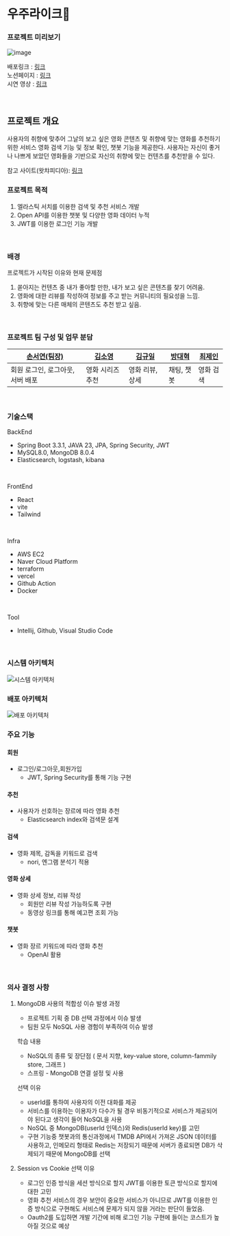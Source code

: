 # 우주라이크🌌
### 프로젝트 미리보기
![image](https://github.com/user-attachments/assets/e962fe6a-0c49-4a88-a416-6e91e6e56eba)

배포링크 : [링크](https://www.wyl.seoez.site/) <br>
노션페이지 : [링크](https://volcano-plutonium-0bf.notion.site/LIKELION-17d25a7b9d0c80e18460fa0087f64e91?pvs=4) <br>
시연 영상 : [링크](https://youtu.be/KrzRz4Y0wHg)

<br>

## 프로젝트 개요 
사용자의 취향에 맞추어 그날의 보고 싶은 영화 콘텐츠 및 취향에 맞는 영화를 추천하기 위한 서비스
영화 검색 기능 및 정보 확인, 챗봇 기능을 제공한다.
사용자는 자신이 좋거나 나쁘게 보았던 영화들을 기반으로 자신의 취향에 맞는 컨텐츠를 추천받을 수 있다.

참고 사이트(왓챠피디아): [링크](https://pedia.watcha.com/ko-KR)

### 프로젝트 목적
1. 엘라스틱 서치를 이용한 검색 및 추천 서비스 개발
2. Open API를 이용한 챗봇 및 다양한 영화 데이터 누적
3. JWT를 이용한 로그인 기능 개발

<br>

### 배경
 프로젝트가 시작된 이유와 현재 문제점
  1. 쏟아지는 컨텐츠 중 내가 좋아할 만한, 내가 보고 싶은 콘텐츠를 찾기 어려움.
  2. 영화에 대한 리뷰를 작성하여 정보를 주고 받는 커뮤니티의 필요성을 느낌.
  3. 취향에 맞는 다른 매체의 콘텐츠도 추천 받고 싶음.

<br>

### 프로젝트 팀 구성 및 업무 분담
| [손서연(팀장)](https://github.com/seoyeonson) | [김소영](https://github.com/whale22) | [김규일](https://github.com/daehyuk1231) | [방대혁](https://github.com/System-out-gyuil)| [최제인](https://github.com/JeinChoi) | 
| --- | --- | --- | --- | --- |
| 회원 로그인, 로그아웃, 서버 배포 | 영화 시리즈 추천 | 영화 리뷰, 상세 | 채팅, 챗봇 | 영화 검색 | 
   
<br>   

### 기술스택

BackEnd
- Spring Boot 3.3.1, JAVA 23, JPA, Spring Security, JWT
- MySQL8.0, MongoDB 8.0.4
- Elasticsearch, logstash, kibana

<br>

FrontEnd
- React
- vite
- Tailwind

<br>

Infra
- AWS EC2
- Naver Cloud Platform
- terraform
- vercel
- Github Action
- Docker 

<br>

Tool
- Intellij, Github, Visual Studio Code

<br>

### 시스템 아키텍처
![시스템 아키텍처](https://github.com/user-attachments/assets/f9c5aae0-ec6a-4181-bd16-161e48db940d)


### 배포 아키텍처
![배포 아키텍처](https://github.com/user-attachments/assets/8b835adb-20bf-4e54-b467-4bce6ddac35c)


### 주요 기능 

#### 회원
- 로그인/로그아웃,회원가입
  - JWT, Spring Security를 통해 기능 구현

#### 추천 
- 사용자가 선호하는 장르에 따라 영화 추천
  - Elasticsearch index와 검색문 설계

#### 검색
- 영화 제목, 감독을 키워드로 검색
  - nori, 엔그램 분석기 적용

#### 영화 상세
- 영화 상세 정보, 리뷰 작성
  - 회원만 리뷰 작성 가능하도록 구현
  - 동영상 링크를 통해 예고편 조회 가능

#### 챗봇
- 영화 장르 키워드에 따라 영화 추천
  - OpenAI 활용

<br>

### 의사 결정 사항 
1. MongoDB 사용의 적합성
   이슈 발생 과정
   - 프로젝트 기획 중 DB 선택 과정에서 이슈 발생
   - 팀원 모두 NoSQL 사용 경험이 부족하여 이슈 발생
   
    학습 내용
    - NoSQL의 종류 및 장단점 ( 문서 지향, key-value store, column-fammily store, 그래프 )
    - 스프링 - MongoDB 연결 설정 및 사용
   
    선택 이유
     - userId를 통하여 사용자의 이전 대화를 제공
     - 서비스를 이용하는 이용자가 다수가 될 경우 비동기적으로 서비스가 제공되어야 된다고 생각이 들어 NoSQL을 사용
     - NoSQL 중 MongoDB(userId 인덱스)와 Redis(userId key)를 고민
     - 구현 기능중 챗봇과의 통신과정에서 TMDB API에서 가져온 JSON 데이터를 사용하고, 인메모리 형태로 Redis는 저장되기 때문에 서버가 종료되면 DB가 삭제되기 때문에 MongoDB를 선택
2. Session vs Cookie
   선택 이유
   - 로그인 인증 방식을 세션 방식으로 할지 JWT를 이용한 토큰 방식으로 할지에 대한 고민
   - 영화 추천 서비스의 경우 보안이 중요한 서비스가 아니므로 JWT를 이용한 인증 방식으로 구현해도 서비스에 문제가 되지 않을 거라는 판단이 들었음.
   - Oauth2를 도입하면 개발 기간에 비해 로그인 기능 구현에 들이는 코스트가 높아질 것으로 예상

<br>
